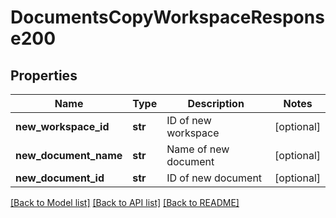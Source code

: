 # DocumentsCopyWorkspaceResponse200

## Properties
Name | Type | Description | Notes
------------ | ------------- | ------------- | -------------
**new_workspace_id** | **str** | ID of new workspace | [optional] 
**new_document_name** | **str** | Name of new document | [optional] 
**new_document_id** | **str** | ID of new document | [optional] 

[[Back to Model list]](../README.md#documentation-for-models) [[Back to API list]](../README.md#documentation-for-api-endpoints) [[Back to README]](../README.md)


